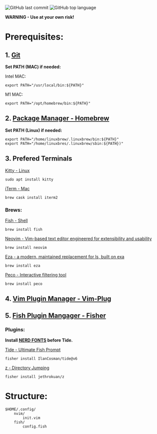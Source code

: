 ![GitHub last commit](https://img.shields.io/github/last-commit/wesknerd/dotfiles)
![GitHub top language](https://img.shields.io/github/languages/top/wesknerd/dotfiles)

**WARNING - Use at your own risk!**

# Prerequisites:
## 1. [Git](https://git-scm.com/)

**Set PATH (MAC) if needed:**

Intel MAC:
````shell
export PATH="/usr/local/bin:${PATH}"
````        
M1 MAC:
````shell
export PATH="/opt/homebrew/bin:${PATH}"
````

## 2. [Package Manager - Homebrew](https://brew.sh/)
**Set PATH (Linux) if needed:**
````shell
export PATH="/home/linuxbrew/.linuxbrew/bin:${PATH}"
export PATH="/home/linuxbres/.linuxbrew/sbin:${PATH})"
````

## 3. Prefered Terminals

[Kitty - Linux](https://sw.kovidgoyal.net/kitty/)
````shell
sudo apt install kitty
````
[iTerm - Mac](https://iterm2.com/)
````shell
brew cask install iterm2
````

### Brews:
[Fish - Shell](https://fishshell.com/)
````shell
brew install fish
````
[Neovim - Vim-based text editor engineered for extensibility and usability](https://neovim.io/)
````shell
brew install neovim
````
[Eza - a modern, maintained replacement for ls, built on exa](https://github.com/eza-community/eza)
````shell
brew install eza
````
[Peco - Interactive filtering tool](https://github.com/peco/peco)
````shell
brew install peco
````

## 4. [Vim Plugin Manager - Vim-Plug](https://github.com/junegunn/vim-plug)

## 5. [Fish Plugin Mangager - Fisher](https://github.com/jorgebucaran/fisher)
### Plugins:

**Install [NERD FONTS](https://github.com/ryanoasis/nerd-fonts) before Tide.**

[Tide - Ultimate Fish Prompt](https://github.com/IlanCosman/tide)
````fish
fisher install IlanCosman/tide@v6
````
[z - Directory Jumping](https://github.com/jethrokuan/z)
````fish
fisher install jethrokuan/z
````

# Structure:
````vim
$HOME/.config/
    nvim/
        init.vim
    fish/
        config.fish
````

